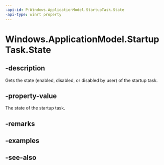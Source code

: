 ----api-id: P:Windows.ApplicationModel.StartupTask.State
-api-type: winrt property
---<!-- Property syntaxpublic Windows.ApplicationModel.StartupTaskState State { get; }--># Windows.ApplicationModel.StartupTask.State## -descriptionGets the state (enabled, disabled, or disabled by user) of the startup task.## -property-valueThe state of the startup task.## -remarks## -examples## -see-also